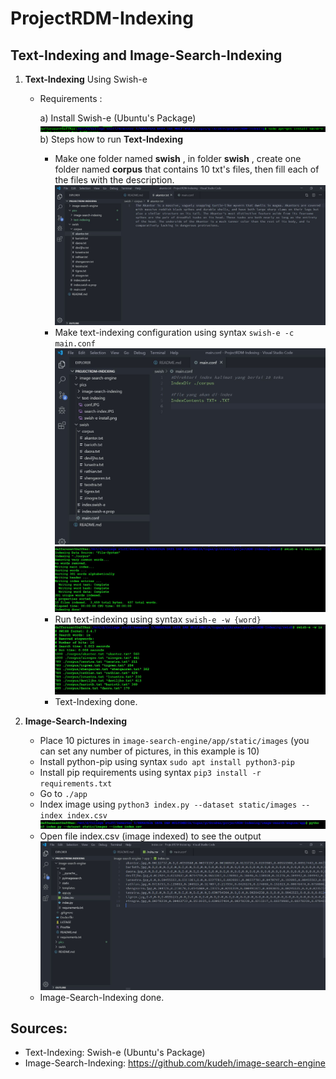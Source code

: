 # ProjectRDM-Indexing

## Text-Indexing and Image-Search-Indexing

1. **Text-Indexing** Using Swish-e
    - Requirements :

        a) Install Swish-e (Ubuntu's Package) 
        ![Swish-e Install](https://github.com/DaffRazan/ProjectRDM-Indexing/blob/master/pics/text-indexing/swish-e-install.png)
        b) Steps how to run **Text-Indexing**
        - Make one folder named **swish** , in folder **swish** , create one folder named **corpus**
            that contains 10 txt's files, then fill each of the files with the description.
            ![text configuration](https://github.com/DaffRazan/ProjectRDM-Indexing/blob/master/pics/text-indexing/corpus.JPG)
        - Make text-indexing configuration using syntax  ```swish-e -c main.conf```
        ![text configuration](https://github.com/DaffRazan/ProjectRDM-Indexing/blob/master/pics/text-indexing/mainconf.JPG)
        ![text configuration](https://github.com/DaffRazan/ProjectRDM-Indexing/blob/master/pics/text-indexing/conf.JPG)
        - Run text-indexing using syntax ```swish-e -w {word}```
        ![search index](https://github.com/DaffRazan/ProjectRDM-Indexing/blob/master/pics/text-indexing/search-index.JPG) 
        - Text-Indexing done.

2. **Image-Search-Indexing**
    - Place 10 pictures in ```image-search-engine/app/static/images``` (you can set any number of pictures, in this example is 10)
    - Install python-pip using syntax ```sudo apt install python3-pip```
    - Install pip requirements using syntax ```pip3 install -r requirements.txt```
    - Go to ```./app```
    - Index image using ```python3 index.py --dataset static/images --index index.csv```
    ![img indexing](https://github.com/DaffRazan/ProjectRDM-Indexing/blob/master/pics/image-indexing/indeximg.JPG)
    - Open file index.csv (image indexed) to see the output
    ![Index csv](https://github.com/DaffRazan/ProjectRDM-Indexing/blob/master/pics/image-indexing/output.JPG)
    - Image-Search-Indexing done.

## **Sources:**
- Text-Indexing: Swish-e (Ubuntu's Package)
- Image-Search-Indexing: https://github.com/kudeh/image-search-engine




